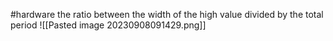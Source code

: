 #hardware 
the ratio between the width of the high value divided by the total period
![[Pasted image 20230908091429.png]]
